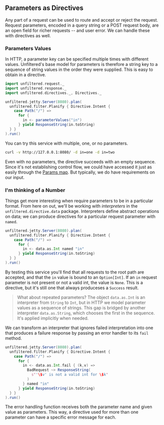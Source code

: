 Parameters as Directives
------------------------

Any part of a request can be used to route and accept or reject the
request. Request parameters, encoded in a query string or a POST
request body, are an open field for richer requests -- and user error.
We can handle these with directives as well.

### Parameters Values

In HTTP, a parameter key can be specified multiple times with
different values. Unfiltered's base model for parameters is therefore
a string key to a sequence of string values in the order they were
supplied. This is easy to obtain in a directive.

```scala
import unfiltered.request._
import unfiltered.response._
import unfiltered.directives._, Directives._

unfiltered.jetty.Server(8080).plan(
  unfiltered.filter.Planify { Directive.Intent {
    case Path("/") =>
      for {
        in <- parameterValues("in")
      } yield ResponseString(in.toString)
  } }
).run()
```

You can try this service with multiple, one, or no parameters.

```sh
curl -v http://127.0.0.1:8080/ -d in=one -d in=two
```

Even with no parameters, the directive succeeds with an empty
sequence. Since it's not establishing control flow, we could have
accessed it just as easily through the [Params map][params]. But
typically, we do have requirements on our input.

[params]: Within+the+Parameters.html

### I'm thinking of a Number

Things get more interesting when require parameters to be in a
particular format. From here on out, we'll be working with
*interpreters* in the `unfiltered.directive.data`
package. Interpreters define abstract operations on data; we can
produce directives for a particular request parameter with `named`.

```scala
unfiltered.jetty.Server(8080).plan(
  unfiltered.filter.Planify { Directive.Intent {
    case Path("/") =>
      for {
        in <- data.as.Int named "in"
      } yield ResponseString(in.toString)
  } }
).run()
```

By testing this service you'll find that all requests to the root path
are accepted, and that the `in` value is bound to an `Option[Int]`. If
an `in` request parameter is not present or not a valid int, the value
is `None`. This is a directive, but it's still one that always
produceses a `Success` result.

> What about repeated parameters? The object `data.as.Int` is an
  interpreter from `String` to `Int`, but in HTTP we model parameter
  values as a sequence of strings. This gap is bridged by another
  interpreter `data.as.String`, which chooses the first in the
  sequence. It's applied implicitly when needed.

We can transform an interpreter that ignores failed interpretation
into one that produces a failure response by passing an error handler
to its `fail` method.

```scala
unfiltered.jetty.Server(8080).plan(
  unfiltered.filter.Planify { Directive.Intent {
    case Path("/") =>
      for {
        in <- data.as.Int.fail { (k,v) =>
          BadRequest ~> ResponseString(
            s"'\$v' is not a valid int for \$k"
          )
        } named "in"
      } yield ResponseString(in.toString)
  } }
).run()
```

The error handling function receives both the parameter name and given
value as parameters. This way, a directive used for more than one
parameter can have a specific error message for each.
